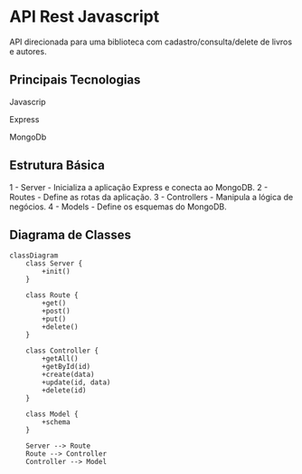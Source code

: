 # API Rest Javascript
API direcionada para uma biblioteca com cadastro/consulta/delete de livros e autores.

## Principais Tecnologias
Javascrip

Express

MongoDb


## Estrutura Básica
1 - Server - Inicializa a aplicação Express e conecta ao MongoDB.
2 - Routes - Define as rotas da aplicação.
3 - Controllers - Manipula a lógica de negócios.
4 - Models - Define os esquemas do MongoDB.

## Diagrama de Classes

```mermaid
classDiagram
    class Server {
        +init()
    }

    class Route {
        +get()
        +post()
        +put()
        +delete()
    }

    class Controller {
        +getAll()
        +getById(id)
        +create(data)
        +update(id, data)
        +delete(id)
    }

    class Model {
        +schema
    }

    Server --> Route
    Route --> Controller
    Controller --> Model
```